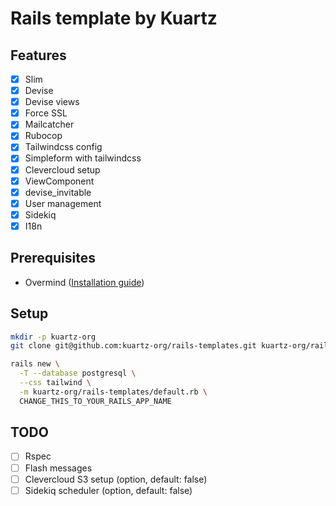 # Rails template by Kuartz

## Features

- [X] Slim
- [X] Devise
- [X] Devise views
- [X] Force SSL
- [X] Mailcatcher
- [X] Rubocop
- [X] Tailwindcss config
- [X] Simpleform with tailwindcss
- [X] Clevercloud setup
- [X] ViewComponent
- [X] devise_invitable
- [X] User management
- [X] Sidekiq
- [X] I18n

## Prerequisites

- Overmind ([Installation guide](https://github.com/DarthSim/overmind#installation))

## Setup

```sh
mkdir -p kuartz-org
git clone git@github.com:kuartz-org/rails-templates.git kuartz-org/rails-templates

rails new \
  -T --database postgresql \
  --css tailwind \
  -m kuartz-org/rails-templates/default.rb \
  CHANGE_THIS_TO_YOUR_RAILS_APP_NAME
```

## TODO

- [ ] Rspec
- [ ] Flash messages
- [ ] Clevercloud S3 setup (option, default: false)
- [ ] Sidekiq scheduler (option, default: false)
